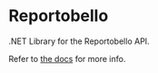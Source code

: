 # Reportobello

.NET Library for the Reportobello API.

Refer to [the docs](https://reportobello.com/docs/libraries/csharp.html) for more info.
